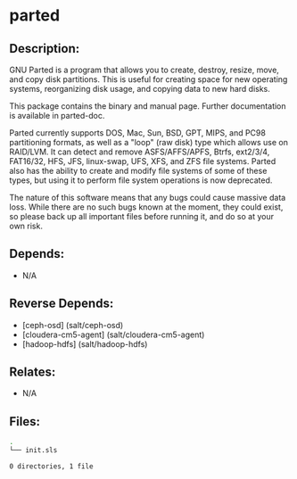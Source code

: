 # parted

## Description:

GNU Parted is a program that allows you to create, destroy, resize, move, and copy disk partitions. This is useful for creating space for new operating systems, reorganizing disk usage, and copying data to new hard disks.

This package contains the binary and manual page. Further documentation is available in parted-doc.

Parted currently supports DOS, Mac, Sun, BSD, GPT, MIPS, and PC98 partitioning formats, as well as a "loop" (raw disk) type which allows use on RAID/LVM. It can detect and remove ASFS/AFFS/APFS, Btrfs, ext2/3/4, FAT16/32, HFS, JFS, linux-swap, UFS, XFS, and ZFS file systems. Parted also has the ability to create and modify file systems of some of these types, but using it to perform file system operations is now deprecated.

The nature of this software means that any bugs could cause massive data loss. While there are no such bugs known at the moment, they could exist, so please back up all important files before running it, and do so at your own risk.

## Depends:

  -  N/A

## Reverse Depends:

  -  [ceph-osd] (salt/ceph-osd)
  -  [cloudera-cm5-agent] (salt/cloudera-cm5-agent)
  -  [hadoop-hdfs] (salt/hadoop-hdfs)

## Relates:

  -  N/A

## Files:

```bash
.
└── init.sls

0 directories, 1 file
```
